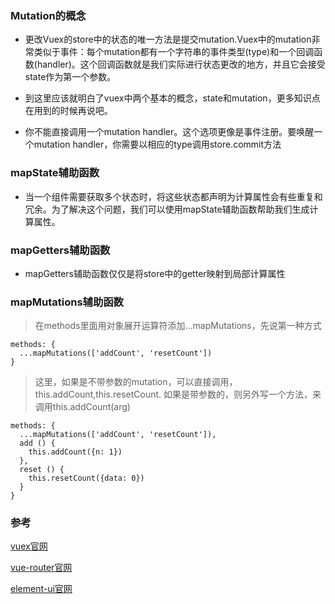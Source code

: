 ### Mutation的概念
- 更改Vuex的store中的状态的唯一方法是提交mutation.Vuex中的mutation非常类似于事件：每个mutation都有一个字符串的事件类型(type)和一个回调函数(handler)。这个回调函数就是我们实际进行状态更改的地方，并且它会接受state作为第一个参数。

- 到这里应该就明白了vuex中两个基本的概念，state和mutation，更多知识点在用到的时候再说吧。

- 你不能直接调用一个mutation handler。这个选项更像是事件注册。要唤醒一个mutation handler，你需要以相应的type调用store.commit方法


### mapState辅助函数
- 当一个组件需要获取多个状态时，将这些状态都声明为计算属性会有些重复和冗余。为了解决这个问题，我们可以使用mapState辅助函数帮助我们生成计算属性。

### mapGetters辅助函数
- mapGetters辅助函数仅仅是将store中的getter映射到局部计算属性

### mapMutations辅助函数
>在methods里面用对象展开运算符添加...mapMutations，先说第一种方式
```
methods: {
  ...mapMutations(['addCount', 'resetCount'])
}
```

>这里，如果是不带参数的mutation，可以直接调用，this.addCount,this.resetCount.
>如果是带参数的，则另外写一个方法，来调用this.addCount(arg)
```
methods: {
  ...mapMutations(['addCount', 'resetCount']),
  add () {
    this.addCount({n: 1})
  },
  reset () {
    this.resetCount({data: 0})
  }
}
```

### 参考
[vuex官网](https://vuex.vuejs.org/zh/)

[vue-router官网](https://router.vuejs.org/zh/)

[element-ui官网](https://element.eleme.cn/#/zh-CN)